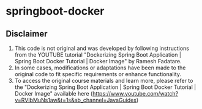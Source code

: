 # springboot-docker

 ## Disclaimer
1. This code is not original and was developed by following instructions from the YOUTUBE tutorial
"Dockerizing Spring Boot Application | Spring Boot Docker Tutorial | Docker Image" by Ramesh Fadatare.
2. In some cases, modifications or adaptations have been made to the original code to fit specific requirements or enhance functionality.
3. To access the original course materials and learn more, please refer to the
 "Dockerizing Spring Boot Application | Spring Boot Docker Tutorial | Docker Image" available here
(https://www.youtube.com/watch?v=RVIbMuNs1aw&t=1s&ab_channel=JavaGuides)

